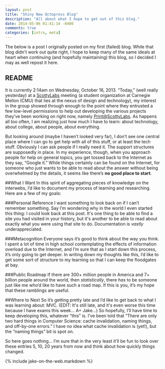 ```yaml
---
layout: post
title: "Shiny New Octopress Blog"
description: "All about what I hope to get out of this blog."
date: 2014-05-06 01:41:14 -0400
comments: true
categories: [intro, meta]
---
```


The below is a post I originally posted on my first (failed) blog. While that blog didn't work out quite right, I hope to keep many of the same ideals at heart when continuing (and hopefully maintaining) this blog, so I decided I may as well repost it here.
<!-- more -->

## README
It is currently 2:14am on Wednesday, October 16, 2013. “Today,” (well really yesterday) at a [ScottyLabs][SL] meeting (a student organization at Carnegie Mellon (CMU) that lies at the nexus of design and technology), my interest in the group showed through enough to the point where they entrusted a few low-level permissions to help out developing the various projects they’ve been working on right now, namely [Print@ScottyLabs][print-SL]. As happens all too often, I am realizing just how much I have to learn: about technology, about college, about people, about everything. 

But looking around (maybe I haven’t looked very far), I don’t see one central place where I can go to get help with all of this stuff, or at least the tech stuff. Obviously I can ask people if I really need it. The support structures are supposedly in place. In my experience, though, when you approach people for help on general topics, you get tossed back to the Internet as they say, “Google it.”  While things certainly can be found on the Internet, for someone who just wants to be able to read about the answer without being overwhelmed by the details, it seems like there’s __no good place to start__.

[SL]: //scottylabs.org
[print-SL]: //print.scottylabs.org

##What I Want
In this spirit of aggregating pieces of knowledge on the interwebs, I’d like to document my process of learning and researching. Here are a few of my goals:

###Personal Reference
I want something to look back on if I can’t remember something. Say I’m wondering why in the world I even started this thing: I could look back at this post. It's one thing to be able to find a site you had visited in your history, but it's another to be able to read about exactly what you were using that site to do. Documentation is _vastly_ underappreciated.

###Metacognition
Everyone says it’s good to think about the way you think. I spent a lot of time in high school contemplating the effects of information overload due to the Internet, and I’m sure that as I start down this process, it’s only going to get deeper. In writing down my thoughts like this, I’d like to get some sort of structure to my learning so that I can keep the floodgates at bay.

###Public Roadmap
If there are 300+ million people in America and 7+ billion people around the world, then _statistically_, there _has_ to be someone just like me who’d like to have such a road map. If this is you, it’s my hope that these ramblings are useful.

##Where to Next
So it’s getting pretty late and I’d like to get back to what I was learning about: MVC. (EDIT: It's still late, and it's even worse this time because I have exams this week... A+ Jake...) So hopefully, I’ll have time to keep developing this, whatever “this” is. I’ve been told that “There are only two hard things in Computer Science: cache invalidation, naming things, and off-by-one errors.” I have no idea what cache invalidation is (yet!), but the “naming things” bit is spot on.

So here goes nothing... I’m sure that in the very least it’ll be fun to look over these entries 5, 10, 20 years from now and think about how quickly things changed.

{% include jake-on-the-web.markdown %}
